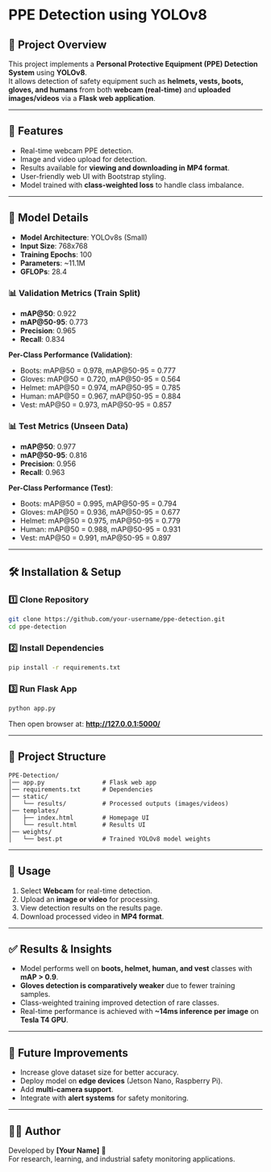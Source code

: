 # PPE Detection using YOLOv8

## 📌 Project Overview
This project implements a **Personal Protective Equipment (PPE) Detection System** using **YOLOv8**.  
It allows detection of safety equipment such as **helmets, vests, boots, gloves, and humans** from both **webcam (real-time)** and **uploaded images/videos** via a **Flask web application**.

---

## 🚀 Features
- Real-time webcam PPE detection.
- Image and video upload for detection.
- Results available for **viewing and downloading in MP4 format**.
- User-friendly web UI with Bootstrap styling.
- Model trained with **class-weighted loss** to handle class imbalance.

---

## 🧠 Model Details
- **Model Architecture**: YOLOv8s (Small)
- **Input Size**: 768x768
- **Training Epochs**: 100
- **Parameters**: ~11.1M
- **GFLOPs**: 28.4

### 📊 Validation Metrics (Train Split)
- **mAP@50**: 0.922  
- **mAP@50-95**: 0.773  
- **Precision**: 0.965  
- **Recall**: 0.834  

**Per-Class Performance (Validation)**:  
- Boots: mAP@50 = 0.978, mAP@50-95 = 0.777  
- Gloves: mAP@50 = 0.720, mAP@50-95 = 0.564  
- Helmet: mAP@50 = 0.974, mAP@50-95 = 0.785  
- Human: mAP@50 = 0.967, mAP@50-95 = 0.884  
- Vest: mAP@50 = 0.973, mAP@50-95 = 0.857  

### 📊 Test Metrics (Unseen Data)
- **mAP@50**: 0.977  
- **mAP@50-95**: 0.816  
- **Precision**: 0.956  
- **Recall**: 0.963  

**Per-Class Performance (Test)**:  
- Boots: mAP@50 = 0.995, mAP@50-95 = 0.794  
- Gloves: mAP@50 = 0.936, mAP@50-95 = 0.677  
- Helmet: mAP@50 = 0.975, mAP@50-95 = 0.779  
- Human: mAP@50 = 0.988, mAP@50-95 = 0.931  
- Vest: mAP@50 = 0.991, mAP@50-95 = 0.897  

---

## 🛠️ Installation & Setup

### 1️⃣ Clone Repository
```bash
git clone https://github.com/your-username/ppe-detection.git
cd ppe-detection
```

### 2️⃣ Install Dependencies
```bash
pip install -r requirements.txt
```

### 3️⃣ Run Flask App
```bash
python app.py
```
Then open browser at: **http://127.0.0.1:5000/**

---

## 📂 Project Structure
```
PPE-Detection/
│── app.py                # Flask web app
│── requirements.txt      # Dependencies
│── static/
│   └── results/          # Processed outputs (images/videos)
│── templates/
│   ├── index.html        # Homepage UI
│   └── result.html       # Results UI
│── weights/
│   └── best.pt           # Trained YOLOv8 model weights
```

---

## 📌 Usage
1. Select **Webcam** for real-time detection.  
2. Upload an **image or video** for processing.  
3. View detection results on the results page.  
4. Download processed video in **MP4 format**.  

---

## ✅ Results & Insights
- Model performs well on **boots, helmet, human, and vest** classes with **mAP > 0.9**.  
- **Gloves detection is comparatively weaker** due to fewer training samples.  
- Class-weighted training improved detection of rare classes.  
- Real-time performance is achieved with **~14ms inference per image** on **Tesla T4 GPU**.

---

## 📢 Future Improvements
- Increase glove dataset size for better accuracy.  
- Deploy model on **edge devices** (Jetson Nano, Raspberry Pi).  
- Add **multi-camera support**.  
- Integrate with **alert systems** for safety monitoring.  

---

## 🧑‍💻 Author
Developed by **[Your Name]** 🚀  
For research, learning, and industrial safety monitoring applications.
